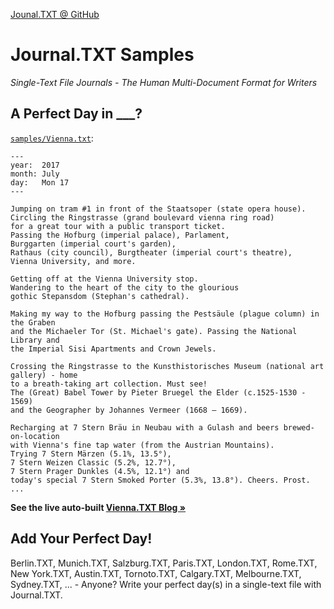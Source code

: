 [Jounal.TXT @ GitHub](https://github.com/journaltxt)


# Journal.TXT Samples

_Single-Text File Journals - The Human Multi-Document Format for Writers_

## A Perfect Day in \_\_\_?


[`samples/Vienna.txt`](Vienna.txt):

``` text
---
year:  2017
month: July
day:   Mon 17
---

Jumping on tram #1 in front of the Staatsoper (state opera house). 
Circling the Ringstrasse (grand boulevard vienna ring road) 
for a great tour with a public transport ticket.
Passing the Hofburg (imperial palace), Parlament, 
Burggarten (imperial court's garden), 
Rathaus (city council), Burgtheater (imperial court's theatre),
Vienna University, and more.

Getting off at the Vienna University stop. 
Wandering to the heart of the city to the glourious
gothic Stepansdom (Stephan's cathedral).

Making my way to the Hofburg passing the Pestsäule (plague column) in the Graben
and the Michaeler Tor (St. Michael's gate). Passing the National Library and
the Imperial Sisi Apartments and Crown Jewels.

Crossing the Ringstrasse to the Kunsthistorisches Museum (national art gallery) - home
to a breath-taking art collection. Must see! 
The (Great) Babel Tower by Pieter Bruegel the Elder (c.1525-1530 - 1569)
and the Geographer by Johannes Vermeer (1668 – 1669).

Recharging at 7 Stern Bräu in Neubau with a Gulash and beers brewed-on-location
with Vienna's fine tap water (from the Austrian Mountains).
Trying 7 Stern Märzen (5.1%, 13.5°),
7 Stern Weizen Classic (5.2%, 12.7°),
7 Stern Prager Dunkles (4.5%, 12.1°) and
today's special 7 Stern Smoked Porter (5.3%, 13.8°). Cheers. Prost. 
...
```

**See the live auto-built [Vienna.TXT Blog »](https://journaltxt.github.io/blog)**



##  Add Your Perfect Day!

Berlin.TXT, Munich.TXT, Salzburg.TXT, Paris.TXT, London.TXT, Rome.TXT, New York.TXT, Austin.TXT, Tornoto.TXT, Calgary.TXT, 
Melbourne.TXT, Sydney.TXT, ...   - Anyone? Write your perfect day(s) in a single-text file with Journal.TXT.
